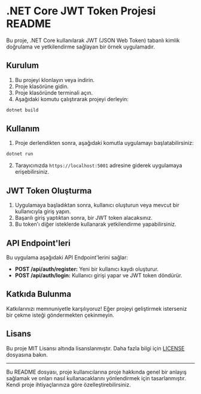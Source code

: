 # .NET Core JWT Token Projesi README

Bu proje, .NET Core kullanılarak JWT (JSON Web Token) tabanlı kimlik doğrulama ve yetkilendirme sağlayan bir örnek uygulamadır.

## Kurulum

1. Bu projeyi klonlayın veya indirin.
2. Proje klasörüne gidin.
3. Proje klasöründe terminali açın.
4. Aşağıdaki komutu çalıştırarak projeyi derleyin:

```bash
dotnet build
```

## Kullanım

1. Proje derlendikten sonra, aşağıdaki komutla uygulamayı başlatabilirsiniz:

```bash
dotnet run
```

2. Tarayıcınızda `https://localhost:5001` adresine giderek uygulamaya erişebilirsiniz.

## JWT Token Oluşturma

1. Uygulamaya başladıktan sonra, kullanıcı oluşturun veya mevcut bir kullanıcıyla giriş yapın.
2. Başarılı giriş yaptıktan sonra, bir JWT token alacaksınız.
3. Bu token'ı diğer isteklerde kullanarak yetkilendirme yapabilirsiniz.

## API Endpoint'leri

Bu uygulama aşağıdaki API Endpoint'lerini sağlar:

- **POST /api/auth/register:** Yeni bir kullanıcı kaydı oluşturur.
- **POST /api/auth/login:** Kullanıcı girişi yapar ve JWT token döndürür.

## Katkıda Bulunma

Katkılarınızı memnuniyetle karşılıyoruz! Eğer projeyi geliştirmek isterseniz bir çekme isteği göndermekten çekinmeyin.

## Lisans

Bu proje MIT Lisansı altında lisanslanmıştır. Daha fazla bilgi için [LICENSE](LICENSE) dosyasına bakın.

---

Bu README dosyası, proje kullanıcılarına proje hakkında genel bir anlayış sağlamak ve onları nasıl kullanacaklarını yönlendirmek için tasarlanmıştır. Kendi proje ihtiyaçlarınıza göre özelleştirebilirsiniz.
